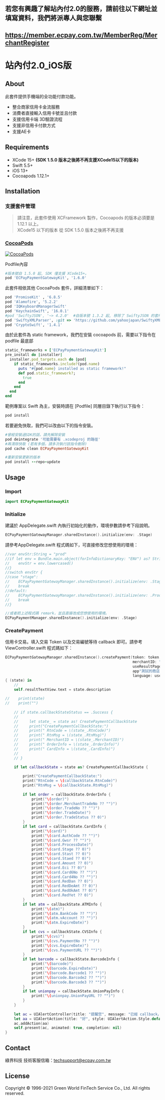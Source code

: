 ## 若您有興趣了解站內付2.0的服務，請前往以下網址並填寫資料，我們將派專人與您聯繫
## https://member.ecpay.com.tw/MemberReg/MerchantRegister

# 站內付2.0_iOS版

## About

此套件提供手機端的全功能付款功能。

- 整合商家信用卡金流服務
- 消費者直接輸入信用卡號並且付款
- 支援信用卡端 3D驗證流程
- 支援非信用卡付款方式
- 支援AE卡

## Requirements

* XCode 15+ **(SDK 1.5.0 版本之後將不再支援XCode15以下的版本)**
* Swift 5.5+
* iOS 13+
* Cocoapods 1.12.1+

## Installation

### 支援套件管理

> 請注意，此套件使用 XCFramework 製作，Cocoapods 的版本必須要是 1.12.1 以上。
    <br />
    XCode15 以下的版本 從 SDK 1.5.0 版本之後將不再支援

### [CocoaPods](http://cocoapods.org)
[![CocoaPods](https://img.shields.io/cocoapods/v/ECPayPaymentGatewayKit.svg)](https://cocoapods.org/pods/ECPayPaymentGatewayKit)

Podfile內容

````ruby
#版本號自 1.5.0 起, SDK 僅支援 XCode15+。
pod 'ECPayPaymentGatewayKit', '1.6.0'
````

此套件相依其他 CocoaPods 套件，詳細清單如下：
````ruby
pod 'PromiseKit' , '6.8.5'
pod 'Alamofire', '5.2.2'
pod 'IQKeyboardManagerSwift'
pod 'KeychainSwift', '16.0.1'
#pod 'SwiftyJSON', '~> 4.2.0'  #自版本號 1.3.2 起, 移除了 SwiftyJSON 的套件參考.
pod 'SwiftyXMLParser', :git => 'https://github.com/yahoojapan/SwiftyXMLParser.git'
pod 'CryptoSwift', '1.4.1'
````

由於此套件為 static framework，我們在安裝 cocoapods 前，需要以下指令在 podfile 最底部
```ruby
static_frameworks = ['ECPayPaymentGatewayKit']
pre_install do |installer|
  installer.pod_targets.each do |pod|
    if static_frameworks.include?(pod.name)
      puts "#{pod.name} installed as static framework!"
      def pod.static_framework?;
        true
      end
    end
  end
end

```

範例專案以 Swift 為主，安裝時請在 [Podfile] 同層目錄下執行以下指令：

````ruby
pod install
````

若要避免快取，我們可以改由以下的指令安裝。

````ruby
#曾經安裝過SDK的話，請先解除安裝
pod deintegrate '可能需要有 .xcodeproj 的路徑' 
#再清除快取 (若有多個，請多次執行該指令刪除)
pod cache clean ECPayPaymentGatewayKit

#重新安裝更新的版本
pod install --repo-update
````
<!-- 
## XCode 12, 安裝方法如下

請先下載 ECPayPaymentGatewayKit.podspec 檔案, 各版本連結如下
* *[1.1.0(1.1.0.65) for XCode 12 podspec file](https://github.com/ECPay/ECPayPaymentGatewayKit_iOS/releases/download/1.1.0_XCode12/ECPayPaymentGatewayKit.podspec)*
* *[1.2.0(1.2.0.40) for XCode 12 podspec file](https://github.com/ECPay/ECPayPaymentGatewayKit_iOS/releases/download/1.2.0_XCode12/ECPayPaymentGatewayKit.podspec)*
* *[1.2.1(1.2.1.7) for XCode 12 podspec file](https://github.com/ECPay/ECPayPaymentGatewayKit_iOS/releases/download/1.2.1_XCode12/ECPayPaymentGatewayKit.podspec)*

Podfile 內, 移除原本的語法 

> ~~'pod ECPayPaymentGatewayKit', '~> 1.1.0'~~

> ~~'pod ECPayPaymentGatewayKit', '~> 1.2.0'~~

> ~~'pod ECPayPaymentGatewayKit', '~> 1.2.1'~~

確認好你的 podspec 檔案路徑, 然後在 Podfile 內輸入以下

```ruby
pod 'ECPayPaymentGatewayKit', :podspec => '/你的路徑/ECPayPaymentGatewayKit.podspec'
```
曾經安裝過SDK的話，請先解除安裝

```ruby
pod deintegrate '可能需要有 .xcodeproj 的路徑' 
```
請記得做 cache clean, 確保安裝同個版本不會使用到暫存的快取資料

```ruby
pod cache clean ECPayPaymentGatewayKit
```

再一次安裝 (安裝自本地端的 podspec 檔案)
```ruby
pod install --repo-update
```
 -->




## Usage

### Import

````swift
import ECPayPaymentGatewayKit
````

### Initialize
建議於 AppDelegate.swift 內執行初始化的動作，環境參數請參考下段說明。

````swift
ECPayPaymentGatewayManager.sharedInstance().initialize(env: .Stage)
````

請參考AppDelegate.swift 程式碼如下，可直接修改您想使用的環境：
````swift
//var envStr:String = "prod"
//if let env = Bundle.main.object(forInfoDictionaryKey: "ENV") as? String {
//    envStr = env.lowercased()
//}
//switch envStr {
//case "stage":
//    ECPayPaymentGatewayManager.sharedInstance().initialize(env: .Stage)
//    break
//default:
//    ECPayPaymentGatewayManager.sharedInstance().initialize(env: .Prod)
//    break
//}

//或者把上述程式碼 remark，並且直接改成您想使用的環境。
ECPayPaymentManager.sharedInstance().initialize(env: .Stage)
````

### CreatePayment
信用卡交易。填入交易 Token 以及交易編號等待 callback 即可。請參考 ViewController.swift 程式碼如下：
````swift
ECPayPaymentGatewayManager.sharedInstance().createPayment(token: token,
                                                          merchantID: "",
                                                          useResultPage: use_resultPage_Switch.isOn ? 1 : 0,
                                                          app"測試的商店(\(ECPayPaymentGatewayManager.sharedInstance().sdkEnvironmentString()))",
                                                          language: use_enUS_Switch.isOn ? "en-US" : "zh-TW")
{ (state) in
    //
    self.resultTextView.text = state.description
    
//    print(state)
//    print("")
    
    // if state.callbackStateStatus == .Success {
    //
    //     let state_ = state as! CreatePaymentCallbackState
    //     print("CreatePaymentCallbackState:")
    //     print(" RtnCode = \(state_.RtnCode)")
    //     print(" RtnMsg = \(state_.RtnMsg)")
    //     print(" MerchantID = \(state_.MerchantID)")
    //     print(" OrderInfo = \(state_.OrderInfo)")
    //     print(" CardInfo = \(state_.CardInfo)")
    //
    // }

    if let callbackState = state as? CreatePaymentCallbackState {
        
        print("CreatePaymentCallbackState:")
        print("RtnCode = \(callbackState.RtnCode)")
        print("RtnMsg = \(callbackState.RtnMsg)")
        
        if let order = callbackState.OrderInfo {
            print("\(order)")
            print("\(order.MerchantTradeNo ?? "")")
            print("\(order.TradeNo ?? "")")
            print("\(order.TradeDate)")
            print("\(order.TradeStatus ?? 0)")
        }
        if let card = callbackState.CardInfo {
            print("\(card)")
            print("\(card.AuthCode ?? "")")
            print("\(card.Gwsr ?? "")")
            print("\(card.ProcessDate)")
            print("\(card.Stage ?? 0)")
            print("\(card.Stast ?? 0)")
            print("\(card.Staed ?? 0)")
            print("\(card.Amount ?? 0)")
            print("\(card.Eci ?? 0)")
            print("\(card.Card6No ?? "")")
            print("\(card.Card4No ?? "")")
            print("\(card.RedDan ?? 0)")
            print("\(card.RedDeAmt ?? 0)")
            print("\(card.RedOkAmt ?? 0)")
            print("\(card.RedYet ?? 0)")
        }
        if let atm = callbackState.ATMInfo {
            print("\(atm)")
            print("\(atm.BankCode ?? "")")
            print("\(atm.vAccount ?? "")")
            print("\(atm.ExpireDate)")
        }
        if let cvs = callbackState.CVSInfo {
            print("\(cvs)")
            print("\(cvs.PaymentNo ?? "")")
            print("\(cvs.ExpireDate)")
            print("\(cvs.PaymentURL ?? "")")
        }
        if let barcode = callbackState.BarcodeInfo {
            print("\(barcode)")
            print("\(barcode.ExpireDate)")
            print("\(barcode.Barcode1 ?? "")")
            print("\(barcode.Barcode2 ?? "")")
            print("\(barcode.Barcode3 ?? "")")
        }
        if let unionpay = callbackState.UnionPayInfo {
            print("\(unionpay.UnionPayURL ?? "")")
        }
    }
    
    let ac = UIAlertController(title: "提醒您", message: "已經 callback，請看 console!", preferredStyle: UIAlertController.Style.alert)
    let aa = UIAlertAction(title: "好", style: UIAlertAction.Style.default, handler: nil)
    ac.addAction(aa)
    self.present(ac, animated: true, completion: nil)
}
````
## Contact

綠界科技 技術客服信箱：techsupport@ecpay.com.tw

## License

Copyright © 1996-2021 Green World FinTech Service Co., Ltd. All rights reserved. 

